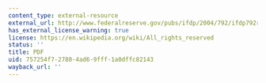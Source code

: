 ```yaml
---
content_type: external-resource
external_url: http://www.federalreserve.gov/pubs/ifdp/2004/792/ifdp792r.pdf
has_external_license_warning: true
license: https://en.wikipedia.org/wiki/All_rights_reserved
status: ''
title: PDF
uid: 757254f7-2780-4ad6-9fff-1a0dffc82143
wayback_url: ''
---
```

